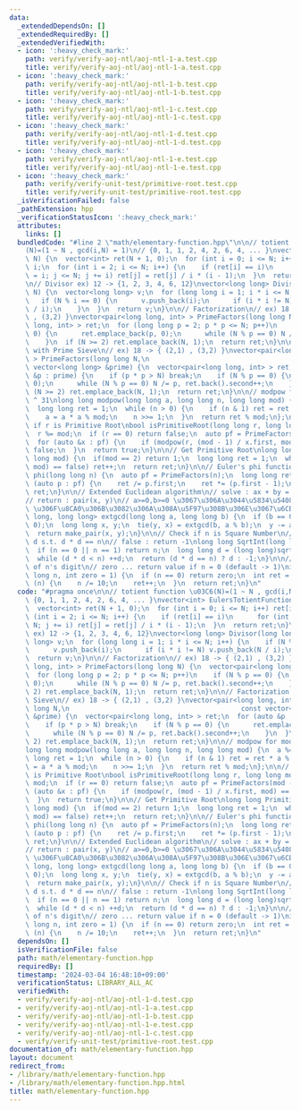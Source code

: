```yaml
---
data:
  _extendedDependsOn: []
  _extendedRequiredBy: []
  _extendedVerifiedWith:
  - icon: ':heavy_check_mark:'
    path: verify/verify-aoj-ntl/aoj-ntl-1-a.test.cpp
    title: verify/verify-aoj-ntl/aoj-ntl-1-a.test.cpp
  - icon: ':heavy_check_mark:'
    path: verify/verify-aoj-ntl/aoj-ntl-1-b.test.cpp
    title: verify/verify-aoj-ntl/aoj-ntl-1-b.test.cpp
  - icon: ':heavy_check_mark:'
    path: verify/verify-aoj-ntl/aoj-ntl-1-c.test.cpp
    title: verify/verify-aoj-ntl/aoj-ntl-1-c.test.cpp
  - icon: ':heavy_check_mark:'
    path: verify/verify-aoj-ntl/aoj-ntl-1-d.test.cpp
    title: verify/verify-aoj-ntl/aoj-ntl-1-d.test.cpp
  - icon: ':heavy_check_mark:'
    path: verify/verify-aoj-ntl/aoj-ntl-1-e.test.cpp
    title: verify/verify-aoj-ntl/aoj-ntl-1-e.test.cpp
  - icon: ':heavy_check_mark:'
    path: verify/verify-unit-test/primitive-root.test.cpp
    title: verify/verify-unit-test/primitive-root.test.cpp
  _isVerificationFailed: false
  _pathExtension: hpp
  _verificationStatusIcon: ':heavy_check_mark:'
  attributes:
    links: []
  bundledCode: "#line 2 \"math/elementary-function.hpp\"\n\n// totient function \u03C6\
    (N)=(1 ~ N , gcd(i,N) = 1)\n// {0, 1, 1, 2, 4, 2, 6, 4, ... }\nvector<int> EulersTotientFunction(int\
    \ N) {\n  vector<int> ret(N + 1, 0);\n  for (int i = 0; i <= N; i++) ret[i] =\
    \ i;\n  for (int i = 2; i <= N; i++) {\n    if (ret[i] == i)\n      for (int j\
    \ = i; j <= N; j += i) ret[j] = ret[j] / i * (i - 1);\n  }\n  return ret;\n}\n\
    \n// Divisor ex) 12 -> {1, 2, 3, 4, 6, 12}\nvector<long long> Divisor(long long\
    \ N) {\n  vector<long long> v;\n  for (long long i = 1; i * i <= N; i++) {\n \
    \   if (N % i == 0) {\n      v.push_back(i);\n      if (i * i != N) v.push_back(N\
    \ / i);\n    }\n  }\n  return v;\n}\n\n// Factorization\n// ex) 18 -> { (2,1)\
    \ , (3,2) }\nvector<pair<long long, int> > PrimeFactors(long long N) {\n  vector<pair<long\
    \ long, int> > ret;\n  for (long long p = 2; p * p <= N; p++)\n    if (N % p ==\
    \ 0) {\n      ret.emplace_back(p, 0);\n      while (N % p == 0) N /= p, ret.back().second++;\n\
    \    }\n  if (N >= 2) ret.emplace_back(N, 1);\n  return ret;\n}\n\n// Factorization\
    \ with Prime Sieve\n// ex) 18 -> { (2,1) , (3,2) }\nvector<pair<long long, int>\
    \ > PrimeFactors(long long N,\n                                           const\
    \ vector<long long> &prime) {\n  vector<pair<long long, int> > ret;\n  for (auto\
    \ &p : prime) {\n    if (p * p > N) break;\n    if (N % p == 0) {\n      ret.emplace_back(p,\
    \ 0);\n      while (N % p == 0) N /= p, ret.back().second++;\n    }\n  }\n  if\
    \ (N >= 2) ret.emplace_back(N, 1);\n  return ret;\n}\n\n// modpow for mod < 2\
    \ ^ 31\nlong long modpow(long long a, long long n, long long mod) {\n  a %= mod;\n\
    \  long long ret = 1;\n  while (n > 0) {\n    if (n & 1) ret = ret * a % mod;\n\
    \    a = a * a % mod;\n    n >>= 1;\n  }\n  return ret % mod;\n};\n\n// Check\
    \ if r is Primitive Root\nbool isPrimitiveRoot(long long r, long long mod) {\n\
    \  r %= mod;\n  if (r == 0) return false;\n  auto pf = PrimeFactors(mod - 1);\n\
    \  for (auto &x : pf) {\n    if (modpow(r, (mod - 1) / x.first, mod) == 1) return\
    \ false;\n  }\n  return true;\n}\n\n// Get Primitive Root\nlong long PrimitiveRoot(long\
    \ long mod) {\n  if(mod == 2) return 1;\n  long long ret = 1;\n  while (isPrimitiveRoot(ret,\
    \ mod) == false) ret++;\n  return ret;\n}\n\n// Euler's phi function\nlong long\
    \ phi(long long n) {\n  auto pf = PrimeFactors(n);\n  long long ret = n;\n  for\
    \ (auto p : pf) {\n    ret /= p.first;\n    ret *= (p.first - 1);\n  }\n  return\
    \ ret;\n}\n\n// Extended Euclidean algorithm\n// solve : ax + by = gcd(a, b)\n\
    // return : pair(x, y)\n// a>=0,b>=0 \u3067\u306A\u3044\u5834\u5408 gcd(a, b)\
    \ \u306F\u8CA0\u306B\u3082\u306A\u308A\u5F97\u308B\u306E\u3067\u6CE8\u610F\npair<long\
    \ long, long long> extgcd(long long a, long long b) {\n  if (b == 0) return make_pair(1,\
    \ 0);\n  long long x, y;\n  tie(y, x) = extgcd(b, a % b);\n  y -= a / b * x;\n\
    \  return make_pair(x, y);\n}\n\n// Check if n is Square Number\n// true : return\
    \ d s.t. d * d == n\n// false : return -1\nlong long SqrtInt(long long n) {\n\
    \  if (n == 0 || n == 1) return n;\n  long long d = (long long)sqrt(n) - 1;\n\
    \  while (d * d < n) ++d;\n  return (d * d == n) ? d : -1;\n}\n\n// return a number\
    \ of n's digit\n// zero ... return value if n = 0 (default -> 1)\nint isDigit(long\
    \ long n, int zero = 1) {\n  if (n == 0) return zero;\n  int ret = 0;\n  while\
    \ (n) {\n    n /= 10;\n    ret++;\n  }\n  return ret;\n}\n"
  code: "#pragma once\n\n// totient function \u03C6(N)=(1 ~ N , gcd(i,N) = 1)\n//\
    \ {0, 1, 1, 2, 4, 2, 6, 4, ... }\nvector<int> EulersTotientFunction(int N) {\n\
    \  vector<int> ret(N + 1, 0);\n  for (int i = 0; i <= N; i++) ret[i] = i;\n  for\
    \ (int i = 2; i <= N; i++) {\n    if (ret[i] == i)\n      for (int j = i; j <=\
    \ N; j += i) ret[j] = ret[j] / i * (i - 1);\n  }\n  return ret;\n}\n\n// Divisor\
    \ ex) 12 -> {1, 2, 3, 4, 6, 12}\nvector<long long> Divisor(long long N) {\n  vector<long\
    \ long> v;\n  for (long long i = 1; i * i <= N; i++) {\n    if (N % i == 0) {\n\
    \      v.push_back(i);\n      if (i * i != N) v.push_back(N / i);\n    }\n  }\n\
    \  return v;\n}\n\n// Factorization\n// ex) 18 -> { (2,1) , (3,2) }\nvector<pair<long\
    \ long, int> > PrimeFactors(long long N) {\n  vector<pair<long long, int> > ret;\n\
    \  for (long long p = 2; p * p <= N; p++)\n    if (N % p == 0) {\n      ret.emplace_back(p,\
    \ 0);\n      while (N % p == 0) N /= p, ret.back().second++;\n    }\n  if (N >=\
    \ 2) ret.emplace_back(N, 1);\n  return ret;\n}\n\n// Factorization with Prime\
    \ Sieve\n// ex) 18 -> { (2,1) , (3,2) }\nvector<pair<long long, int> > PrimeFactors(long\
    \ long N,\n                                           const vector<long long>\
    \ &prime) {\n  vector<pair<long long, int> > ret;\n  for (auto &p : prime) {\n\
    \    if (p * p > N) break;\n    if (N % p == 0) {\n      ret.emplace_back(p, 0);\n\
    \      while (N % p == 0) N /= p, ret.back().second++;\n    }\n  }\n  if (N >=\
    \ 2) ret.emplace_back(N, 1);\n  return ret;\n}\n\n// modpow for mod < 2 ^ 31\n\
    long long modpow(long long a, long long n, long long mod) {\n  a %= mod;\n  long\
    \ long ret = 1;\n  while (n > 0) {\n    if (n & 1) ret = ret * a % mod;\n    a\
    \ = a * a % mod;\n    n >>= 1;\n  }\n  return ret % mod;\n};\n\n// Check if r\
    \ is Primitive Root\nbool isPrimitiveRoot(long long r, long long mod) {\n  r %=\
    \ mod;\n  if (r == 0) return false;\n  auto pf = PrimeFactors(mod - 1);\n  for\
    \ (auto &x : pf) {\n    if (modpow(r, (mod - 1) / x.first, mod) == 1) return false;\n\
    \  }\n  return true;\n}\n\n// Get Primitive Root\nlong long PrimitiveRoot(long\
    \ long mod) {\n  if(mod == 2) return 1;\n  long long ret = 1;\n  while (isPrimitiveRoot(ret,\
    \ mod) == false) ret++;\n  return ret;\n}\n\n// Euler's phi function\nlong long\
    \ phi(long long n) {\n  auto pf = PrimeFactors(n);\n  long long ret = n;\n  for\
    \ (auto p : pf) {\n    ret /= p.first;\n    ret *= (p.first - 1);\n  }\n  return\
    \ ret;\n}\n\n// Extended Euclidean algorithm\n// solve : ax + by = gcd(a, b)\n\
    // return : pair(x, y)\n// a>=0,b>=0 \u3067\u306A\u3044\u5834\u5408 gcd(a, b)\
    \ \u306F\u8CA0\u306B\u3082\u306A\u308A\u5F97\u308B\u306E\u3067\u6CE8\u610F\npair<long\
    \ long, long long> extgcd(long long a, long long b) {\n  if (b == 0) return make_pair(1,\
    \ 0);\n  long long x, y;\n  tie(y, x) = extgcd(b, a % b);\n  y -= a / b * x;\n\
    \  return make_pair(x, y);\n}\n\n// Check if n is Square Number\n// true : return\
    \ d s.t. d * d == n\n// false : return -1\nlong long SqrtInt(long long n) {\n\
    \  if (n == 0 || n == 1) return n;\n  long long d = (long long)sqrt(n) - 1;\n\
    \  while (d * d < n) ++d;\n  return (d * d == n) ? d : -1;\n}\n\n// return a number\
    \ of n's digit\n// zero ... return value if n = 0 (default -> 1)\nint isDigit(long\
    \ long n, int zero = 1) {\n  if (n == 0) return zero;\n  int ret = 0;\n  while\
    \ (n) {\n    n /= 10;\n    ret++;\n  }\n  return ret;\n}\n"
  dependsOn: []
  isVerificationFile: false
  path: math/elementary-function.hpp
  requiredBy: []
  timestamp: '2024-03-04 16:48:10+09:00'
  verificationStatus: LIBRARY_ALL_AC
  verifiedWith:
  - verify/verify-aoj-ntl/aoj-ntl-1-d.test.cpp
  - verify/verify-aoj-ntl/aoj-ntl-1-a.test.cpp
  - verify/verify-aoj-ntl/aoj-ntl-1-b.test.cpp
  - verify/verify-aoj-ntl/aoj-ntl-1-e.test.cpp
  - verify/verify-aoj-ntl/aoj-ntl-1-c.test.cpp
  - verify/verify-unit-test/primitive-root.test.cpp
documentation_of: math/elementary-function.hpp
layout: document
redirect_from:
- /library/math/elementary-function.hpp
- /library/math/elementary-function.hpp.html
title: math/elementary-function.hpp
---
```

